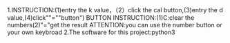 1.INSTRUCTION:(1)entry the k value，（2）click the cal button,(3)entry the d value,(4)click""=""button")
BUTTON INSTRUCTION:(1)C:clear the numbers(2)"="get the result
ATTENTION:you can use the number button or your own keybroad
2.The software for this project:python3

